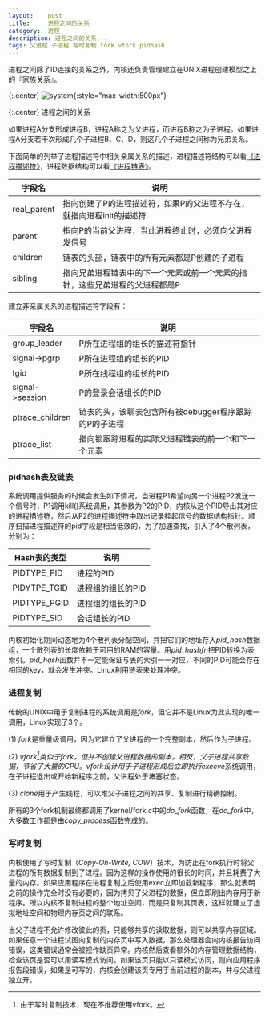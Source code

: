 ```yaml
---
layout:    post
title:     进程之间的关系
category:  进程
description: 进程之间的关系...
tags: 父进程 子进程 写时复制 fork vfork pidhash
---
```

进程之间除了ID连接的关系之外，内核还负责管理建立在UNIX进程创建模型之上的『家族关系』。

{:.center}
![system](/blog/images/relation.png){:style="max-width:500px"}

{:.center}
进程之间的关系

如果进程A分支形成进程B，进程A称之为父进程，而进程B称之为子进程。如果进程A分支若干次形成几个子进程B、C、D，则这几个子进程之间称为兄弟关系。

下面简单的列举了进程描述符中相关亲属关系的描述，进程描述符结构可以看[《进程描述符》](/blog/posts/process-descriptor/)，进程数据结构可以看[《进程链表》](/blog/posts/process-list/)。

字段名        | 说明
------------ | -------------
real_parent  | 指向创建了P的进程描述符，如果P的父进程不存在，就指向进程init的描述符
parent       | 指向P的当前父进程，当此进程终止时，必须向父进程发信号
children     | 链表的头部，链表中的所有元素都是P创建的子进程
sibling      | 指向兄弟进程链表中的下一个元素或前一个元素的指针，这些兄弟进程的父进程都是P

建立非亲属关系的进程描述符字段有：

字段名           | 说明
------------    | -------------
group_leader    | P所在进程组的组长的描述符指针
signal->pgrp    | P所在进程组的组长的PID
tgid            | P所在线程组的组长的PID
signal->session | P的登录会话组长的PID
ptrace_children | 链表的头，该聊表包含所有被debugger程序跟踪的P的子进程
ptrace_list     | 指向锁跟踪进程的实际父进程链表的前一个和下一个元素

### pidhash表及链表 ###

系统调用提供服务的时候会发生如下情况，当进程P1希望向另一个进程P2发送一个信号时，P1调用kill()系统调用，其参数为P2的PID，内核从这个PID导出其对应的进程描述符，然后从P2的进程描述符中取出记录挂起信号的数据结构指针。顺序扫描进程描述符的pid字段是相当低效的，为了加速查找，引入了4个散列表，分别为：

Hash表的类型   | 说明
------------  | ------------ 
PIDTYPE_PID   | 进程的PID
PIDYTPE_TGID  | 进程组的组长的PID
PIDTYPE_PGID  | 进程组的组长的PID
PIDTYPE_SID   | 会话组长的PID

内核初始化期间动态地为4个散列表分配空间，并把它们的地址存入*pid_hash*数据组，一个散列表的长度依赖于可用的RAM的容量。用*pid_hashfn*把PID转换为表索引。*pid_hash*函数并不一定能保证与表的索引一一对应，不同的PID可能会存在相同的key，就会发生冲突。Linux利用链表来处理冲突。

### 进程复制 ###

传统的UNIX中用于复制进程的系统调用是*fork*，但它并不是Linux为此实现的唯一调用，Linux实现了3个。

(1) *fork*是重量级调用，因为它建立了父进程的一个完整副本，然后作为子进程。

(2) *vfork[^1]*类似于fork，但并不创建父进程数据的副本，相反，父子进程共享数据，节省了大量的CPU。vfork设计用于子进程形成后立即执行*execve*系统调用，在子进程退出或开始新程序之前，父进程处于堵塞状态。

(3) *clone*用于产生线程，可以堆父子进程之间的共享、复制进行精确控制。

所有的3个fork机制最终都调用了kernel/fork.c中的*do_fork*函数，在*do_fork*中，大多数工作都是由*copy_process*函数完成的。

### 写时复制 ###

内核使用了写时复制（*Copy-On-Write, COW*）技术，为防止在fork执行时将父进程的所有数据复制到子进程。因为这样的操作使用的很长的时间，并且耗费了大量的内存。如果应用程序在进程复制之后使用exec立即加载新程序，那么就表明之前的操作完全时没有必要的，因为拷贝了父进程的数据，但立即刷出内存用于新程序。所以内核不复制进程的整个地址空间，而是只复制其页表，这样就建立了虚拟地址空间和物理内存页之间的联系。

当父子进程不允许修改彼此的页，只能够共享的读取数据，则可以共享内存区域。如果任意一个进程试图向复制的内存页中写入数据，那么处理器会向内核报告访问错误，这类错误通常会被视作缺页异常。内核然后查看额外的内存管理数据结构，检查该页是否可以用读写模式访问。如果该页只能以只读模式访问，则向应用程序报告段错误，如果是可写的，内核会创建该页专用于当前进程的副本，并与父进程独立开。

[^1]: 由于写时复制技术，现在不推荐使用vfork。
